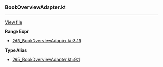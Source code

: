 ### BookOverviewAdapter.kt
---
[View file](files/265_BookOverviewAdapter.kt)

**Range Expr**

 - [265_BookOverviewAdapter.kt:3:15](files/265_BookOverviewAdapter.kt#L3:)

**Type Alias**

 - [265_BookOverviewAdapter.kt::9:1](files/265_BookOverviewAdapter.kt#L:9)
